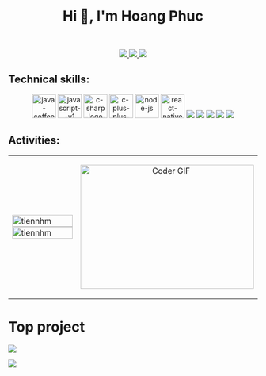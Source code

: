 
<h1 align="center">Hi 👋, I'm Hoang Phuc</h1>
<br />


<p align="center">
  <a href="https://www.facebook.com/phuc.se.0201" alt="Facebook">
    <img src="https://img.icons8.com/fluent/48/000000/facebook-new.png" target="_blank" />
  </a> 
  <a href="https://github.com/phuc0201" alt="Github">
    <img src="https://img.icons8.com/fluent/48/000000/github.png"/>
  </a> 
  <a href="mailto:phucdev0201@outlook.com" alt="Email">
    <img src="https://img.icons8.com/fluent/48/000000/mailing.png"/>
  </a>
</p>

## Technical skills:
<p align="center">
  <img width="48" height="48" src="https://img.icons8.com/fluency/48/java-coffee-cup-logo.png" alt="java-coffee-cup-logo"/>
  <img width="48" height="48" src="https://img.icons8.com/color/48/javascript--v1.png" alt="javascript--v1"/>
  <img width="48" height="48" src="https://img.icons8.com/color/48/c-sharp-logo-2.png" alt="c-sharp-logo-2"/>
  <img width="48" height="48" src="https://img.icons8.com/fluency/48/c-plus-plus-logo.png" alt="c-plus-plus-logo"/>
  <img width="48" height="48" src="https://img.icons8.com/fluency/48/node-js.png" alt="node-js"/>
  <img width="48" height="48" src="https://img.icons8.com/color/48/react-native.png" alt="react-native"/>
  <img src="https://img.icons8.com/color/48/000000/microsoft-sql-server.png"/>
  <img src="https://img.icons8.com/color/48/000000/mysql-logo.png"/>
  <img src="https://img.icons8.com/color/48/000000/mongodb.png"/>
  <img src="https://img.icons8.com/color/48/000000/git.png"/>
  <img src="https://img.icons8.com/color/48/000000/github-2.png"/>
</p>

## Activities:

<table style="width:100%;">
  <tr>
    <td>
      <img src="https://github-readme-stats.vercel.app/api/top-langs/?username=phuc0201&bg_color=FFFFFF00&text_color=179fa3&layout=compact&hide=CSS&langs_count=10&custom_title=Top%20ngôn%20ngữ%20được%20dùng" alt="tiennhm" width="100%"/>
      <img src="https://github-readme-stats.vercel.app/api?username=phuc0201&bg_color=FFFFFF00&text_color=179fa3&show_icons=true&count_private=true&include_all_commits=true&custom_title=Hoạt%20động%20trên%20Github" alt="tiennhm" width="100%"/>
    </td>
    <td>
      <p align="center"> 
        <img alt="Coder GIF" height=250 width=350 src="https://media0.giphy.com/media/qgQUggAC3Pfv687qPC/giphy.gif" />
      </p>
    </td>
  </tr>
</table>

# Top project

![](https://github-readme-stats.vercel.app/api/pin/?username=phuc0201&repo=GoP-admin&cache_seconds=86400&theme=vue  )

![](https://github-readme-stats.vercel.app/api/pin/?username=phuc0201&repo=Social_Media_App&cache_seconds=86400&theme=vue  )
